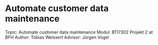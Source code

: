 # Automate customer data maintenance

Topic: Automate customer data maintenance
Modul: BTI7302 Projekt 2 at BFH
Author: Tobias Weissert
Advisor: Jürgen Vogel
